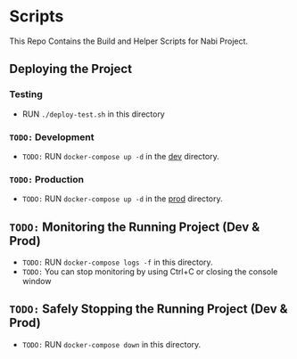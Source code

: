 # Scripts

This Repo Contains the Build and Helper Scripts for Nabi Project.

## Deploying the Project

### Testing

- RUN `./deploy-test.sh` in this directory

### `TODO:` Development

- `TODO:` RUN `docker-compose up -d` in the [dev](dev) directory.

### `TODO:` Production

- `TODO:` RUN `docker-compose up -d` in the [prod](prod) directory.

## `TODO:` Monitoring the Running Project (Dev & Prod)

- `TODO:` RUN `docker-compose logs -f` in this directory.
- `TODO:` You can stop monitoring by using Ctrl+C or closing the console window

## `TODO:` Safely Stopping the Running Project (Dev & Prod)

- `TODO:` RUN `docker-compose down` in this directory.
